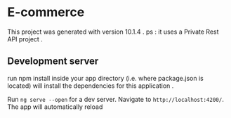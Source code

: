 # E-commerce

This project was generated with version 10.1.4 . 
ps : it uses a Private Rest API project .

## Development server

run npm install inside your app directory (i.e. where package.json is located) will install the dependencies for this application .

Run `ng serve --open` for a dev server. Navigate to `http://localhost:4200/`. The app will automatically reload 


